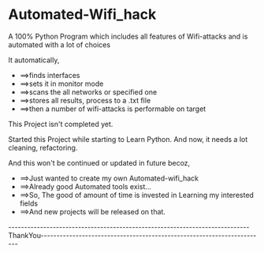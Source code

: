 # Automated-Wifi_hack

A 100% Python Program which includes all features of Wifi-attacks and is automated with a lot of choices

It automatically,
-    ==>finds interfaces
-    ==>sets it in monitor mode
-    ==>scans the all networks or specified one
-    ==>stores all results, process to a .txt file
-    ==>then a number of wifi-attacks is performable on target

This Project isn't completed yet.

Started this Project while starting to Learn Python. And now, it needs a lot cleaning, refactoring.

And this won't be continued or updated in future becoz,
-    ==>Just wanted to create my own Automated-wifi_hack
-    ==>Already good Automated tools exist...
-    ==>So, The good of amount of time is invested in Learning my interested fields 
-    ==>And new projects will be released on that.
    
 
    
----------------------------------------------------------------------------ThankYou-----------------------------------------------------------------------
